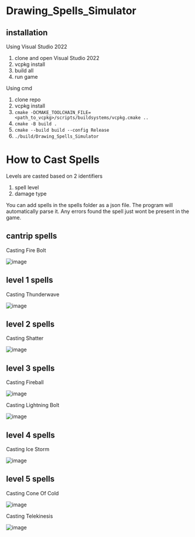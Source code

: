# Drawing_Spells_Simulator
## installation
Using Visual Studio 2022
1. clone and open Visual Studio 2022
2. vcpkg install
3. build all
4. run game

Using cmd
1. clone repo
2. vcpkg install
3. ```cmake -DCMAKE_TOOLCHAIN_FILE=<path_to_vcpkg>/scripts/buildsystems/vcpkg.cmake ..```
4. ```cmake -B build .```
5. ```cmake --build build --config Release```
6. ```./build/Drawing_Spells_Simulator```

# How to Cast Spells
Levels are casted based on 2 identifiers
1. spell level
2. damage type

You can add spells in the spells folder as a json file. The program will automatically parse it. Any errors found the spell just wont be present in the game. 

## cantrip spells
Casting Fire Bolt

![image](https://github.com/user-attachments/assets/fa2bcac4-5df1-4984-9ea5-c25e46847a53)


## level 1 spells
Casting Thunderwave

![image](https://github.com/user-attachments/assets/13e211f0-b478-4890-b13d-ae8123d4d3b5)

## level 2 spells
Casting Shatter

![image](https://github.com/user-attachments/assets/1186ab06-88d2-49e1-a1ff-a0afd0f71158)


## level 3 spells
Casting Fireball

![image](https://github.com/user-attachments/assets/4bc89525-b405-4ac5-975c-981d120a6013)

Casting Lightning Bolt

![image](https://github.com/user-attachments/assets/62d40643-2c31-4316-b0ec-189c6e2c1158)


## level 4 spells
Casting Ice Storm

![image](https://github.com/user-attachments/assets/0aca2967-26e3-415c-bdaa-d1cc8f640ad9)


## level 5 spells
Casting Cone Of Cold

![image](https://github.com/user-attachments/assets/21043519-4749-46ce-bcf7-9462bcf00f23)

Casting Telekinesis 

![image](https://github.com/user-attachments/assets/87c0a7c8-be78-4d1e-958b-a1f01827f829)

